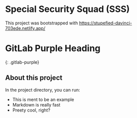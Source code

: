 # Special Security Squad (SSS)

This project was bootstrapped with https://stupefied-davinci-703ede.netlify.app/

# GitLab Purple Heading
{: .gitlab-purple}

## About this project

In the project directory, you can run:

* This is ment to be an example
* Markdown is really fast
* Preety cool, right?

